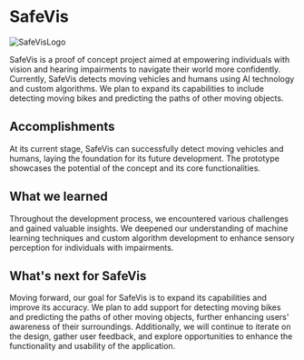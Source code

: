 # SafeVis

![SafeVisLogo](https://github.com/m-malik622/SafeVis/assets/144081337/333f1d09-ccae-4f03-b65b-b81ead2dc01c)

SafeVis is a proof of concept project aimed at empowering individuals with vision and hearing impairments to navigate their world more confidently. Currently, SafeVis detects moving vehicles and humans using AI technology and custom algorithms. We plan to expand its capabilities to include detecting moving bikes and predicting the paths of other moving objects.

## Accomplishments

At its current stage, SafeVis can successfully detect moving vehicles and humans, laying the foundation for its future development. The prototype showcases the potential of the concept and its core functionalities.

## What we learned

Throughout the development process, we encountered various challenges and gained valuable insights. We deepened our understanding of machine learning techniques and custom algorithm development to enhance sensory perception for individuals with impairments.

## What's next for SafeVis

Moving forward, our goal for SafeVis is to expand its capabilities and improve its accuracy. We plan to add support for detecting moving bikes and predicting the paths of other moving objects, further enhancing users' awareness of their surroundings. Additionally, we will continue to iterate on the design, gather user feedback, and explore opportunities to enhance the functionality and usability of the application.
